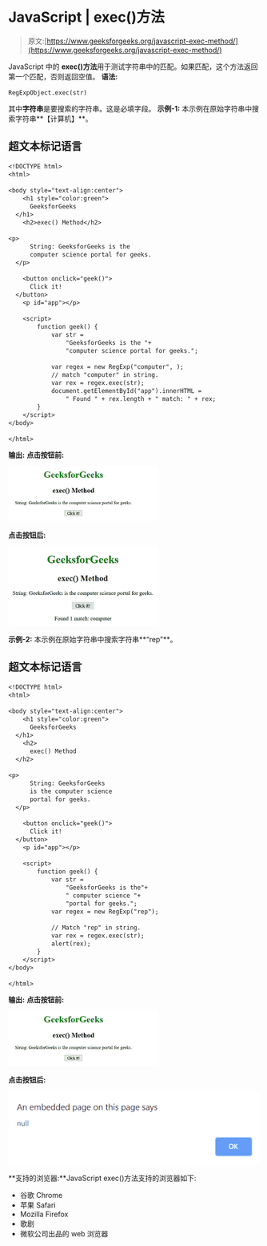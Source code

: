 # JavaScript | exec()方法

> 原文:[https://www.geeksforgeeks.org/javascript-exec-method/](https://www.geeksforgeeks.org/javascript-exec-method/)

JavaScript 中的 **exec()方法**用于测试字符串中的匹配。如果匹配，这个方法返回第一个匹配，否则返回空值。
**语法:**

```
RegExpObject.exec(str)
```

其中**字符串**是要搜索的字符串。这是必填字段。
**示例-1:** 本示例在原始字符串中搜索字符串**【计算机】**。

## 超文本标记语言

```
<!DOCTYPE html>
<html>

<body style="text-align:center">
    <h1 style="color:green">
      GeeksforGeeks
  </h1>
    <h2>exec() Method</h2>

<p>
      String: GeeksforGeeks is the
      computer science portal for geeks.
  </p>

    <button onclick="geek()">
      Click it!
  </button>
    <p id="app"></p>

    <script>
        function geek() {
            var str =
                "GeeksforGeeks is the "+
                "computer science portal for geeks.";

            var regex = new RegExp("computer", );
            // match "computer" in string.                      
            var rex = regex.exec(str);
            document.getElementById("app").innerHTML =
                " Found " + rex.length + " match: " + rex;
        }
    </script>
</body>

</html>
```

**输出:**
**点击按钮前:**

![](img/4b01bc9c0b0e3d254529309ad9befe67.png)

**点击按钮后:**

![](img/a427365de9993fcf5ee228015a39c1b2.png)

**示例-2:** 本示例在原始字符串中搜索字符串**“rep”**。

## 超文本标记语言

```
<!DOCTYPE html>
<html>

<body style="text-align:center">
    <h1 style="color:green">
      GeeksforGeeks
  </h1>
    <h2>
      exec() Method
  </h2>

<p>
      String: GeeksforGeeks
      is the computer science
      portal for geeks.
  </p>

    <button onclick="geek()">
      Click it!
  </button>
    <p id="app"></p>

    <script>
        function geek() {
            var str =
                "GeeksforGeeks is the"+
                " computer science "+
                "portal for geeks.";
            var regex = new RegExp("rep");

            // Match "rep" in string.
            var rex = regex.exec(str);
            alert(rex);
        }
    </script>
</body>

</html>
```

**输出:**
**点击按钮前:**

![](img/4b01bc9c0b0e3d254529309ad9befe67.png)

**点击按钮后:**

![exec](img/31a76f3e307f762647b9a3388b8694dd.png)

**支持的浏览器:**JavaScript exec()方法支持的浏览器如下:

*   谷歌 Chrome
*   苹果 Safari
*   Mozilla Firefox
*   歌剧
*   微软公司出品的 web 浏览器